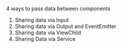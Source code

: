 4 ways to pass data between components

1. Sharing data via Input
2. Sharing data via Output and EventEmitter
3. Sharing data via ViewChild
4. Sharing Data via Service 

